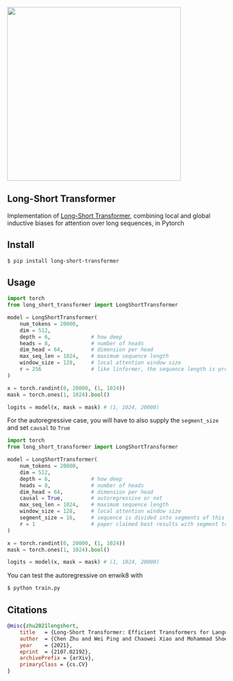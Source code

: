 <img src="./long-short.png" width="400px"></img>

## Long-Short Transformer

Implementation of <a href="https://arxiv.org/abs/2107.02192">Long-Short Transformer</a>, combining local and global inductive biases for attention over long sequences, in Pytorch

## Install

```bash
$ pip install long-short-transformer
```

## Usage

```python
import torch
from long_short_transformer import LongShortTransformer

model = LongShortTransformer(
    num_tokens = 20000,
    dim = 512,
    depth = 6,             # how deep
    heads = 8,             # number of heads
    dim_head = 64,         # dimension per head
    max_seq_len = 1024,    # maximum sequence length
    window_size = 128,     # local attention window size
    r = 256                # like linformer, the sequence length is projected down to this value to avoid the quadratic, where r << n (seq len)
)

x = torch.randint(0, 20000, (1, 1024))
mask = torch.ones(1, 1024).bool()

logits = model(x, mask = mask) # (1, 1024, 20000)
```

For the autoregressive case, you will have to also supply the `segment_size` and set `causal` to `True`

```python
import torch
from long_short_transformer import LongShortTransformer

model = LongShortTransformer(
    num_tokens = 20000,
    dim = 512,
    depth = 6,             # how deep
    heads = 8,             # number of heads
    dim_head = 64,         # dimension per head
    causal = True,         # autoregressive or not
    max_seq_len = 1024,    # maximum sequence length
    window_size = 128,     # local attention window size
    segment_size = 16,     # sequence is divided into segments of this size, to be projected down to r
    r = 1                  # paper claimed best results with segment to r of 16:1
)

x = torch.randint(0, 20000, (1, 1024))
mask = torch.ones(1, 1024).bool()

logits = model(x, mask = mask) # (1, 1024, 20000)
```

You can test the autoregressive on enwik8 with

```bash
$ python train.py
```

## Citations

```bibtex
@misc{zhu2021longshort,
    title   = {Long-Short Transformer: Efficient Transformers for Language and Vision}, 
    author  = {Chen Zhu and Wei Ping and Chaowei Xiao and Mohammad Shoeybi and Tom Goldstein and Anima Anandkumar and Bryan Catanzaro},
    year    = {2021},
    eprint  = {2107.02192},
    archivePrefix = {arXiv},
    primaryClass = {cs.CV}
}
```
